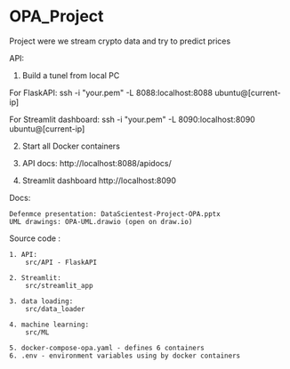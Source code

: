 # OPA_Project
Project were we stream crypto data and try to predict prices

API:
1. Build a tunel from local PC

For FlaskAPI:
ssh -i "your.pem" -L 8088:localhost:8088 ubuntu@[current-ip]

For Streamlit dashboard:
ssh -i "your.pem" -L 8090:localhost:8090 ubuntu@[current-ip]

2. Start all Docker containers

3. API docs:
http://localhost:8088/apidocs/

4. Streamlit dashboard
http://localhost:8090

Docs:

    Defenmce presentation: DataScientest-Project-OPA.pptx
    UML drawings: OPA-UML.drawio (open on draw.io)

Source code :

    1. API:
        src/API - FlaskAPI

    2. Streamlit:
        src/streamlit_app

    3. data loading:
        src/data_loader

    4. machine learning:
        src/ML
    
    5. docker-compose-opa.yaml - defines 6 containers
    6. .env - environment variables using by docker containers




